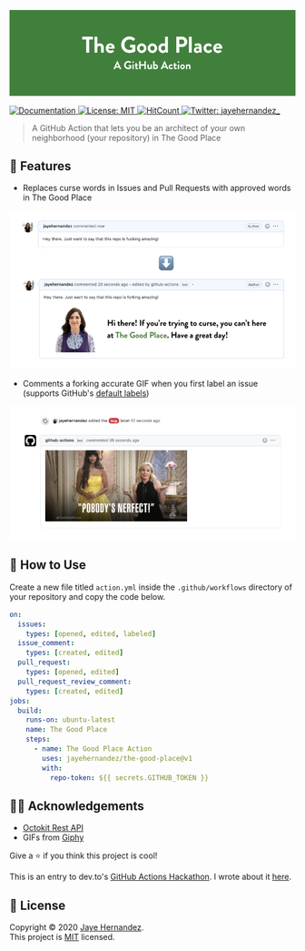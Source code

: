 ![Hero Image](images/hero.png)

<p>
  <a href="https://github.com/jayehernandez/the-good-place#readme" target="_blank">
    <img alt="Documentation" src="https://img.shields.io/badge/documentation-yes-brightgreen.svg" />
  </a>
  <a href="https://github.com/jayehernandez/the-good-place/blob/master/LICENSE" target="_blank">
    <img alt="License: MIT" src="https://img.shields.io/github/license/jayehernandez/the-good-place" />
  </a>
  <a href="http://hits.dwyl.com/jayehernandez/the-good-place" target="_blank">
    <img alt="HitCount" src="http://hits.dwyl.com/jayehernandez/the-good-place.svg" />
  </a>
  <a href="https://twitter.com/jayehernandez_" target="_blank">
    <img alt="Twitter: jayehernandez_" src="https://img.shields.io/twitter/follow/jayehernandez_.svg?style=social" />
  </a>
</p>

> A GitHub Action that lets you be an architect of your own neighborhood (your repository) in The Good Place

## 🍤 Features
- Replaces curse words in Issues and Pull Requests with approved words in The Good Place

![Feature 1 Demo](images/feature1.png)

- Comments a forking accurate GIF when you first label an issue (supports GitHub's [default labels](https://docs.github.com/en/github/managing-your-work-on-github/about-labels#using-default-labels))

![Feature 2 Demo](images/feature2.png)

## 🧐 How to Use
Create a new file titled `action.yml` inside the `.github/workflows` directory of your repository and copy the code below.

```yaml
on:
  issues:
    types: [opened, edited, labeled]
  issue_comment:
    types: [created, edited]
  pull_request:
    types: [opened, edited]
  pull_request_review_comment:
    types: [created, edited]
jobs:
  build:
    runs-on: ubuntu-latest
    name: The Good Place
    steps:
      - name: The Good Place Action
        uses: jayehernandez/the-good-place@v1
        with:
          repo-token: ${{ secrets.GITHUB_TOKEN }}
```

## 🙏🏻 Acknowledgements

* [Octokit Rest API](https://developer.github.com/v3/libraries/)
* GIFs from [Giphy](giphy.com)

Give a ⭐️ if you think this project is cool!

This is an entry to dev.to's [GitHub Actions Hackathon](https://dev.to/devteam/announcing-the-github-actions-hackathon-on-dev-3ljn). I wrote about it [here](https://dev.to/jayehernandez/the-good-place-a-github-action-365m).

## 📝 License

Copyright © 2020 [Jaye Hernandez](https://jayehernandez.com).<br />
This project is [MIT](https://github.com/jayehernandez/the-good-place/blob/master/LICENSE) licensed.
